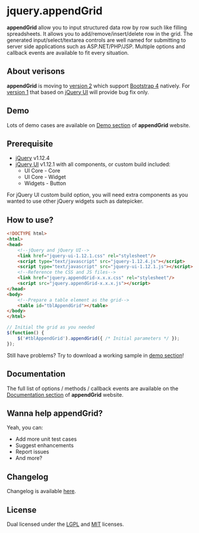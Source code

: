 # jquery.appendGrid

**appendGrid** allow you to input structured data row by row such like filling spreadsheets. It allows you to add/remove/insert/delete row in the grid. The generated input/select/textarea controls are well named for submitting to server side applications such as ASP.NET/PHP/JSP. Multiple options and callback events are available to fit every situation.


## About verisons
**appendGrid** is moving to [version 2](../v2-dev) which support [Bootstrap 4](https://getbootstrap.com/) natively. For [version 1](../v1-dev) that based on [jQuery UI](https://jqueryui.com/) will provide bug fix only.


## Demo
Lots of demo cases are available on [Demo section](https://appendgrid.apphb.com/Demo) of **appendGrid** website.


## Prerequisite
- [jQuery](http://jquery.com) v1.12.4
- [jQuery UI](http://jqueryui.com) v1.12.1 with all components, or custom build included:
  - UI Core - Core
  - UI Core - Widget
  - Widgets - Button

For jQuery UI custom build option, you will need extra components as you wanted to use other jQuery widgets such as datepicker.


## How to use?
```html
<!DOCTYPE html>
<html>
<head>
    <!--jQuery and jQuery UI-->
    <link href="jquery-ui-1.12.1.css" rel="stylesheet"/>
    <script type="text/javascript" src="jquery-1.12.4.js"></script>
    <script type="text/javascript" src="jquery-ui-1.12.1.js"></script>
    <!--Reference the CSS and JS files-->
    <link href="jquery.appendGrid-x.x.x.css" rel="stylesheet"/>
    <script src="jquery.appendGrid-x.x.x.js"></script>
</head>
<body>
    <!--Prepare a table element as the grid-->
    <table id="tblAppendGrid"></table>
</body>
</html>
```
```javascript
// Initial the grid as you needed
$(function() {
    $('#tblAppendGrid').appendGrid({ /* Initial parameters */ });
});
```
Still have problems? Try to download a working sample in [demo section](https://appendgrid.apphb.com/Demo)!


## Documentation
The full list of options / methods / callback events are available on the [Documentation section](https://appendgrid.apphb.com/Documentation) of **appendGrid** website.


## Wanna help **appendGrid**?
Yeah, you can:
- Add more unit test cases
- Suggest enhancements
- Report issues
- And more?


## Changelog
Changelog is available [here](CHANGELOG.md).


## License
Dual licensed under the [LGPL](http://www.gnu.org/licenses/lgpl.html)
and [MIT](http://www.opensource.org/licenses/mit-license.php) licenses.
